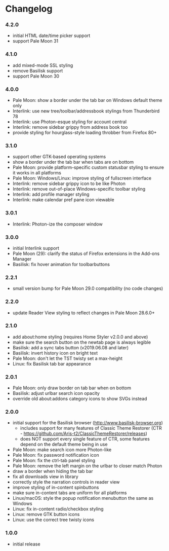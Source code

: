 # Changelog

### 4.2.0
- initial HTML date/time picker support
- support Pale Moon 31

### 4.1.0
- add mixed-mode SSL styling
- remove Basilisk support
- support Pale Moon 30

### 4.0.0
- Pale Moon: show a border under the tab bar on Windows default theme only
- Interlink: use new tree/toolbar/addressbook stylings from Thunderbird 78
- Interlink: use Photon-esque styling for account central
- Interlink: remove sidebar grippy from address book too
- provide styling for hourglass-style loading throbber from Firefox 80+

### 3.1.0
- support other GTK-based operating systems
- show a border under the tab bar when tabs are on bottom
- Pale Moon: provide platform-specific custom statusbar styling to ensure it works in all platforms
- Pale Moon: Windows/Linux: improve styling of fullscreen interface
- Interlink: remove sidebar grippy icon to be like Photon
- Interlink: remove out-of-place Windows-specific toolbar styling
- Interlink: add profile manager styling
- Interlink: make calendar pref pane icon viewable

### 3.0.1
- Interlink: Photon-ize the composer window

### 3.0.0
- initial Interlink support
- Pale Moon (29): clarify the status of Firefox extensions in the Add-ons Manager
- Basilisk: fix hover animation for toolbarbuttons

### 2.2.1
- small version bump for Pale Moon 29.0 compatibility (no code changes)

### 2.2.0
- update Reader View styling to reflect changes in Pale Moon 28.6.0+

### 2.1.0
- add about:home styling (requires Home Styler v2.0.0 and above)
- make sure the search button on the newtab page is always legible
- Basilisk: add a sync tabs button (v2019.06.08 and later)
- Basilisk: invert history icon on bright text
- Pale Moon: don't let the TST twisty set a max-height
- Linux: fix Basilisk tab bar appearance

### 2.0.1
- Pale Moon: only draw border on tab bar when on bottom
- Basilisk: adjust urlbar search icon opacity
- override old about:addons category icons to show SVGs instead

### 2.0.0
- initial support for the Basilisk browser (http://www.basilisk-browser.org)
  - includes support for many features of Classic Theme Restorer (CTR - https://github.com/Aris-t2/ClassicThemeRestorer/releases)
  - does NOT support every single feature of CTR, some features depend on the default theme being in use
- Pale Moon: make search icon more Photon-like
- Pale Moon: fix password notification icon
- Pale Moon: fix the ctrl-tab panel styling
- Pale Moon: remove the left margin on the urlbar to closer match Photon
- draw a border when hiding the tab bar
- fix all downloads view in library
- correctly style the narration controls in reader view
- improve styling of in-content spinbuttons
- make sure in-content tabs are uniform for all platforms
- Linux/macOS: style the popup notification menubutton the same as Windows
- Linux: fix in-content radio/checkbox styling
- Linux: remove GTK button icons
- Linux: use the correct tree twisty icons

### 1.0.0
- initial release
